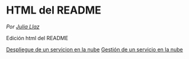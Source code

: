 # HTML del README

*Por <a href="https://github.com/iferllaz" target = "_blank">Julia Llaz<a/>*


Edición html del README


<a href="./despliegue.html" target= "">Despliegue de un servicion en la nube</a>
<a href="./gestion.html" target= "">Gestión de un servicio en la nube</a>

